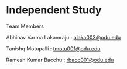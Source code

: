 # Independent Study 

Team  Members

Abhinav Varma Lakamraju : alaka003@odu.edu

Tanishq Motupalli : tmotu001@odu.edu 

Ramesh Kumar Bacchu : rbacc001@odu.edu


